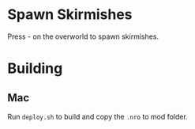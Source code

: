 # Spawn Skirmishes
Press - on the overworld to spawn skirmishes.

# Building
## Mac
Run `deploy.sh` to build and copy the `.nro` to mod folder.
